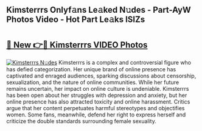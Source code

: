 ## Kimsterrrs Onlyf𝚊ns Le𝚊ked N𝚞des - Part-AyW Photos Video - Hot Part Le𝚊ks ISIZs

# <h2><a href="http://ac2255.deff.icu/?id=Kimsterrrs">🔗 New 👉🔴 Kimsterrrs VIDEO Photos</a></h2>

[![Kimsterrrs N𝚞des](https://i.imgur.com/rIISA9y.gif)](http://ac2255.deff.icu/?id=Kimsterrrs)
Kimsterrrs is a complex and controversial figure who has defied categorization. Her unique brand of online presence has captivated and enraged audiences, sparking discussions about censorship, sexualization, and the nature of online communities. While her future remains uncertain, her impact on online culture is undeniable. Kimsterrrs has been open about her struggles with depression and anxiety, but her online presence has also attracted toxicity and online harassment. Critics argue that her content perpetuates harmful stereotypes and objectifies women. Some fans, meanwhile, defend her right to express herself and criticize the double standards surrounding female sexuality.
